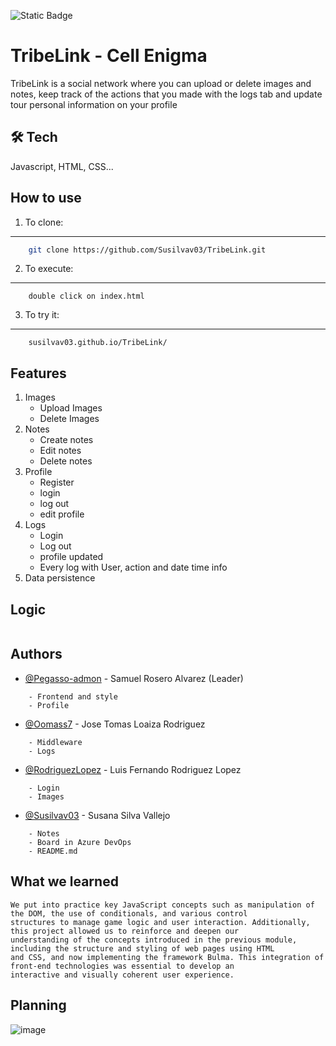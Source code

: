 ![Static Badge](https://img.shields.io/badge/Status-🚧_In_Progress-orange)

# TribeLink - Cell Enigma 

TribeLink is a social network where you can upload or delete images and notes, keep track of the actions 
that you made with the logs tab and update tour personal information on your profile


## 🛠 Tech
Javascript, HTML, CSS...


## How to use

1. To clone:

---
```bash
    git clone https://github.com/Susilvav03/TribeLink.git
```
2. To execute:
---
```
    double click on index.html
```

3. To try it:
---
```
    susilvav03.github.io/TribeLink/
```


## Features

1. Images
   - Upload Images
   - Delete Images
2. Notes
   - Create notes
   - Edit notes
   - Delete notes
3. Profile
   - Register
   - login
   - log out
   - edit profile
4. Logs
   - Login
   - Log out
   - profile updated
   - Every log with User, action and date time info
5. Data persistence


## Logic 

```

```

## Authors

- [@Pegasso-admon](https://github.com/Pegasso-admon) - Samuel Rosero Alvarez (Leader)
```
    - Frontend and style
    - Profile
```
- [@Oomass7](https://github.com/Oomass7) - Jose Tomas Loaiza Rodriguez
```
    - Middleware
    - Logs
```
- [@RodriguezLopez](https://github.com/RodriguezLopez) - Luis Fernando Rodriguez Lopez 
```
    - Login
    - Images
```
- [@Susilvav03](https://github.com/Susilvav03) - Susana Silva Vallejo 
```
    - Notes
    - Board in Azure DevOps
    - README.md
```
## What we learned

```
We put into practice key JavaScript concepts such as manipulation of the DOM, the use of conditionals, and various control
structures to manage game logic and user interaction. Additionally, this project allowed us to reinforce and deepen our
understanding of the concepts introduced in the previous module, including the structure and styling of web pages using HTML
and CSS, and now implementing the framework Bulma. This integration of front-end technologies was essential to develop an
interactive and visually coherent user experience.

```

## Planning

![image](https://github.com/user-attachments/assets/682e2c79-22e6-496c-8284-090dd33fe389)


